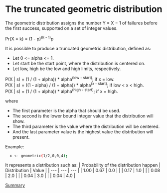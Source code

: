 # The truncated geometric distribution

The geometric distribution assigns the number Y = X − 1 of failures before the first success, supported on a set of integer values.

Pr(X = k) = (1 - p)<sup>(k - 1)</sup>p


It is possible to produce a truncated geometric distribution, defined as:

- Let 0 <= alpha <= 1.
- Let start be the start point, where the distribution is centered on.
- Let low, high be the low and high limits, respectively.

P(X | s) = (1 / (1 + alpha)) * alpha<sup>(low - start)</sup>; if x = low.<br/>
P(X | s) = ((1 - alpha) / (1 + alpha)) * alpha<sup>(x - start)</sup>; if low < x < high.<br/>
P(X | s) = (1 / (1 + alpha)) * alpha<sup>(high - start)</sup>; if x = high.<br/>

where 

- The first parameter is the alpha that should be used.
- The second is the lower bound integer value that the distribution will show.
- The third parameter is the value where the distribution will be centered.
- And the last parameter value is the highest value the distribution will present.

Example:
```sh
  x <- geometric(1/2,0,0,4);
```

It represents a distribution such as:
| Probability of the distribution happen | Distribution | Value | 
| --- | --- | --- |
| 1.00 | 0.67 | 0.0 |
| | 0.17 | 1.0 |
| | 0.08 | 2.0 |
| | 0.04 | 3.0 |
| | 0.04 | 4.0 |

[Summary](https://github.com/gleisonsdm/Kuifje-Documentation)
